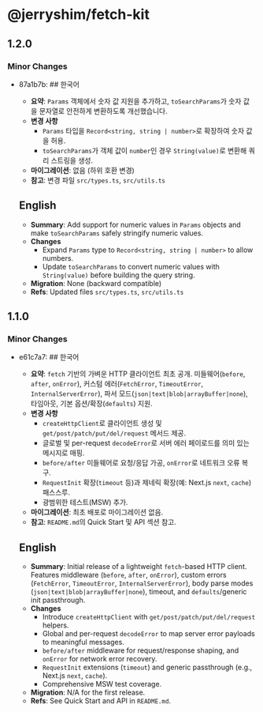 # @jerryshim/fetch-kit

## 1.2.0

### Minor Changes

- 87a1b7b: ## 한국어
  - **요약**: `Params` 객체에서 숫자 값 지원을 추가하고, `toSearchParams`가 숫자 값을 문자열로 안전하게 변환하도록 개선했습니다.
  - **변경 사항**
    - `Params` 타입을 `Record<string, string | number>`로 확장하여 숫자 값을 허용.
    - `toSearchParams`가 객체 값이 `number`인 경우 `String(value)`로 변환해 쿼리 스트링을 생성.
  - **마이그레이션**: 없음 (하위 호환 변경)
  - **참고**: 변경 파일 `src/types.ts`, `src/utils.ts`

  ## English
  - **Summary**: Add support for numeric values in `Params` objects and make `toSearchParams` safely stringify numeric values.
  - **Changes**
    - Expand `Params` type to `Record<string, string | number>` to allow numbers.
    - Update `toSearchParams` to convert numeric values with `String(value)` before building the query string.
  - **Migration**: None (backward compatible)
  - **Refs**: Updated files `src/types.ts`, `src/utils.ts`

## 1.1.0

### Minor Changes

- e61c7a7: ## 한국어
  - **요약**: `fetch` 기반의 가벼운 HTTP 클라이언트 최초 공개. 미들웨어(`before`, `after`, `onError`), 커스텀 에러(`FetchError`, `TimeoutError`, `InternalServerError`), 파서 모드(`json|text|blob|arrayBuffer|none`), 타임아웃, 기본 옵션/확장(`defaults`) 지원.
  - **변경 사항**
    - `createHttpClient`로 클라이언트 생성 및 `get/post/patch/put/del/request` 메서드 제공.
    - 글로벌 및 per-request `decodeError`로 서버 에러 페이로드를 의미 있는 메시지로 매핑.
    - `before/after` 미들웨어로 요청/응답 가공, `onError`로 네트워크 오류 복구.
    - `RequestInit` 확장(`timeout` 등)과 제네릭 확장(예: Next.js `next`, `cache`) 패스스루.
    - 광범위한 테스트(MSW) 추가.
  - **마이그레이션**: 최초 배포로 마이그레이션 없음.
  - **참고**: `README.md`의 Quick Start 및 API 섹션 참고.

  ## English
  - **Summary**: Initial release of a lightweight `fetch`-based HTTP client. Features middleware (`before`, `after`, `onError`), custom errors (`FetchError`, `TimeoutError`, `InternalServerError`), body parse modes (`json|text|blob|arrayBuffer|none`), timeout, and `defaults`/generic init passthrough.
  - **Changes**
    - Introduce `createHttpClient` with `get/post/patch/put/del/request` helpers.
    - Global and per-request `decodeError` to map server error payloads to meaningful messages.
    - `before/after` middleware for request/response shaping, and `onError` for network error recovery.
    - `RequestInit` extensions (`timeout`) and generic passthrough (e.g., Next.js `next`, `cache`).
    - Comprehensive MSW test coverage.
  - **Migration**: N/A for the first release.
  - **Refs**: See Quick Start and API in `README.md`.
